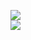 [![](https://img.shields.io/badge/Made%20With-Github%20Spray-lightgrey.svg?style=for-the-badge&logo=github)](https://github.com/Annihil/github-spray#6306)  
[![](https://i.imgur.com/2DrTn0Z.gif)](https://github.com/Annihil/github-spray)